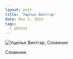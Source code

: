 ```yaml
---
layout: post
title: 'Ущелье Винтгар'
date: Nov 5, 2014
tags:
  - photos
---
```


![Ущелье Винтгар, Словения](photo://1389)

Словения.
